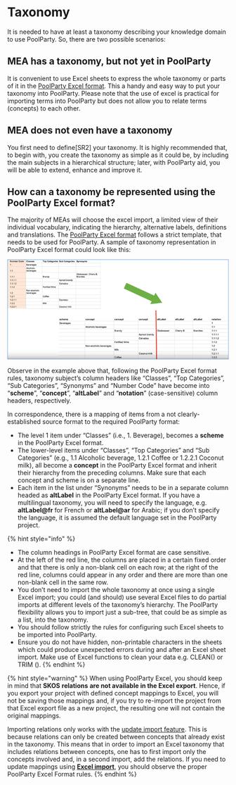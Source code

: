 # Taxonomy

It is needed to have at least a taxonomy describing your knowledge domain to use PoolParty. So, there are two possible scenarios:

## MEA has a taxonomy, but not yet in PoolParty

It is convenient to use Excel sheets to express the whole taxonomy or parts of it in the [PoolParty Excel format](https://help.poolparty.biz/pp7/user-guide-for-knowledge-engineers/basic-features/import-export-and-reporting-with-poolparty/poolparty-excel-import-export-overview/the-poolparty-excel-format). This a handy and easy way to put your taxonomy into PoolParty. Please note that the use of excel is practical for importing terms into PoolParty but does not allow you to relate terms \(concepts\) to each other.

## MEA does not even have a taxonomy

You first need to define\[SR2\]  your taxonomy. It is highly recommended that, to begin with, you create the taxonomy as simple as it could be, by including the main subjects in a hierarchical structure; later, with PoolParty aid, you will be able to extend, enhance and improve it.

## How can a taxonomy be represented using the PoolParty Excel format?

The majority of MEAs will choose the excel import, a limited view of their individual vocabulary, indicating the hierarchy, alternative labels, definitions and translations. The [PoolParty Excel format](https://help.poolparty.biz/pp7/user-guide-for-knowledge-engineers/basic-features/import-export-and-reporting-with-poolparty/poolparty-excel-import-export-overview/the-poolparty-excel-format) follows a strict template, that needs to be used for PoolParty. A sample of taxonomy representation in PoolParty Excel format could look like this:

![](../.gitbook/assets/image%20%2817%29.png)

Observe in the example above that, following the PoolParty Excel format rules, taxonomy subject’s column headers like “Classes”, “Top Categories”, “Sub Categories”, “Synonyms” and “Number Code” have become into “**scheme**”, “**concept**”, “**altLabel**” and “**notation**” \(case-sensitive\) column headers, respectively.

In correspondence, there is a mapping of items from a not clearly-established source format to the required PoolParty format:

* The level 1 item under “Classes” \(i.e., 1. Beverage\), becomes a **scheme** in the PoolParty Excel format.
* The lower-level items under “Classes”, “Top Categories” and “Sub Categories” \(e.g., 1.1 Alcoholic beverage, 1.2.1 Coffee or 1.2.2.1 Coconut milk\), all become a **concept** in the PoolParty Excel format and inherit their hierarchy from the preceding columns. Make sure that each concept and scheme is on a separate line.
* Each item in the list under “Synonyms” needs to be in a separate column headed as **altLabel** in the PoolParty Excel format. If you have a multilingual taxonomy, you will need to specify the language, e.g. **altLabel@fr** for French or **altLabel@ar** for Arabic; if you don’t specify the language, it is assumed the default language set in the PoolParty project.

{% hint style="info" %}
* The column headings in PoolParty Excel format are case sensitive.
* At the left of the red line, the columns are placed in a certain fixed order and that there is only a non-blank cell on each row; at the right of the red line, columns could appear in any order and  there are more than one non-blank cell in the same row.
* You don’t need to import the whole taxonomy at once using a single Excel import; you could \(and should\) use several Excel files to do partial imports at different levels of the taxonomy’s hierarchy. The PoolParty flexibility allows you to import just a sub-tree, that could be as simple as a list, into the taxonomy.
* You should follow strictly the rules for configuring such Excel sheets to be imported into PoolParty.
* Ensure you do not have hidden, non-printable characters in the sheets which could produce unexpected errors during and after an Excel sheet import. Make use of Excel functions to clean your data e.g. CLEAN\(\) or TRIM \(\).
{% endhint %}

{% hint style="warning" %}
 When using PoolParty Excel, you should keep in mind that **SKOS** **relations** **are not available in the Excel export**. Hence, if you export your project with defined concept mappings to Excel, you will not be saving those mappings and, if you try to re-import the project from that Excel export file as a new project, the resulting one will not contain the original mappings.

Importing relations only works with the [update import feature](https://help.poolparty.biz/display/doc/Add+Data+via+Excel). This is because relations can only be created between concepts that already exist in the taxonomy. This means that in order to import an Excel taxonomy that includes relations between concepts, one has to first import only the concepts involved and, in a second import, add the relations. If you need to update mappings using [**Excel import**](https://help.poolparty.biz/faq/faq-s/excel-import-export/how-can-i-import-relations-with-excel-import), you should observe the proper PoolParty Excel Format rules.
{% endhint %}

